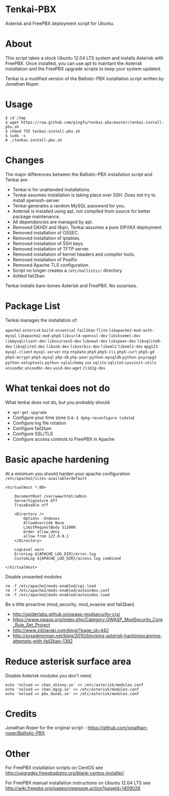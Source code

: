 Tenkai-PBX
==========

Asterisk and FreePBX deployment script for Ubuntu.


About
=====

This script takes a _stock_ Ubuntu 12.04 LTS system and installs Asterisk with FreePBX. Once installed, you can use apt to maintant the Asterisk installation and the FreePBX upgrade scripts to keep your system updated.

Tenkai is a modified version of the Ballistic-PBX installation script written by Jonathan Roper.


Usage
=====

```
$ cd /tmp
$ wget https://raw.github.com/pingfu/tenkai-pbx/master/tenkai-install-pbx.sh
$ chmod 755 tenkai-install-pbx.sh
$ sudo -s
# ./tenkai-install-pbx.sh
```


Changes
=======

The major differences between the Ballistic-PBX installation script and Tenkai are:

* Tenkai is for unattended installations.
* Tenkai assumes installation is taking place over SSH. Does not try to install openssh-server
* Tenkai generates a random MySQL password for you.
* Asterisk is installed using apt, not compiled from source for better package maintenance.
* All dependancies are managed by apt.
* Removed DAHDI and libpri, Tenkai assumes a pure SIP/IAX deployment.
* Removed installation of OSSEC.
* Removed installation of iptables.
* Removed installation of SSH keys.
* Removed installation of TFTP server.
* Removed installation of kernel headers and compiler tools.
* Removed installation of Postfix
* Removed Apache TLS configuration.
* Script no longer creates a `/etc/ballistic/` directory
* Added fail2ban

Tenkai installs bare-bones Asterisk and FreePBX. No surprises.

Package List
============

Tenkai manages the installation of:

`apache2` `asterisk` `build-essential` `fail2ban` `flite` `libapache2-mod-auth-mysql` `libapache2-mod-php5` `libcurl4-openssl-dev` `libiksemel-dev` `libmysqlclient-dev` `libncurses5-dev` `libnewt-dev` `libspeex-dev` `libsqlite0-dev` `libsqlite3-dev` `libusb-dev` `libvorbis-dev` `libxml2` `libxml2-dev` `mpg123` `mysql-client` `mysql-server` `ntp` `ntpdate` `php5` `php5-cli` `php5-curl` `php5-gd` `php5-mcrypt` `php5-mysql` `php-db` `php-pear` `python-mysqldb` `python-psycopg2` `python-setuptools` `python-sqlalchemy` `sox` `sqlite` `sqlite3` `sysvinit-utils` `unixodbc` `unixodbc-dev` `uuid-dev` `wget` `zlib1g-dev`


What tenkai does not do
=======================

What tenkai does not do, but you probably should:

* `apt-get upgrade`
* Configure your time zone (i.e. `$ dpkg-reconfigure tzdata`)
* Configure log file rotation
* Configure fail2ban
* Configure SSL/TLS
* Configure access controls to FreePBX in Apache


Basic apache hardening
======================

At a minimum you should harden your apache configuration `/etc/apache2/sites-available/default`

```
<VirtualHost *:80>

	DocumentRoot /var/www/html/admin
	ServerSignature Off
	TraceEnable off

	<Directory />
		Options -Indexes
		AllowOverride None
		LimitRequestBody 512000
		Order allow,deny
		allow from 127.0.0.1
	</Directory>

	LogLevel warn
	ErrorLog ${APACHE_LOG_DIR}/error.log
	CustomLog ${APACHE_LOG_DIR}/access.log combined

</VirtualHost>
```

Disable unwanted modules

```
rm -f /etc/apache2/mods-enabled/cgi.load
rm -f /etc/apache2/mods-enabled/autoindex.conf
rm -f /etc/apache2/mods-enabled/autoindex.load
```

Be a little proactive (mod_security, mod_evasive and fail2ban)

* http://spiderlabs.github.io/owasp-modsecurity-crs/
* https://www.owasp.org/index.php/Category:OWASP_ModSecurity_Core_Rule_Set_Project
* http://www.zdziarski.com/blog/?page_id=442
* http://sysadminman.net/blog/2010/blocking-asterisk-hackingscanning-attempts-with-fail2ban-1392


Reduce asterisk surface area
============================

Disable Asterisk modules you don't need. 

```
echo 'noload => chan_skinny.so' >> /etc/asterisk/modules.conf
echo 'noload => chan_mgcp.so' >> /etc/asterisk/modules.conf
echo 'noload => pbx_dundi.so' >> /etc/asterisk/modules.conf
```

Credits
=======

Jonathan Roper for the original script - https://github.com/jonathan-roper/Ballistic-PBX


Other
=====

For FreePBX installation scripts on CentOS see
http://upgrades.freepbxdistro.org/blank-centos-installer/

For FreePBX manual installation instructions on Ubuntu 12.04 LTS see
http://wiki.freepbx.org/pages/viewpage.action?pageId=1409028